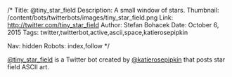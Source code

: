 /*
Title: @tiny_star_field
Description: A small window of stars.
Thumbnail: /content/bots/twitterbots/images/tiny_star_field.png
Link: http://twitter.com/tiny_star_field
Author: Stefan Bohacek
Date: October 6, 2015
Tags: twitter,twitterbot,active,ascii,space,katierosepipkin

Nav: hidden
Robots: index,follow
*/

[@tiny_star_field](https://twitter.com/tiny_star_field) is a Twitter bot created by [@katierosepipkin](https://twitter.com/katierosepipkin) that posts star field ASCII art.
